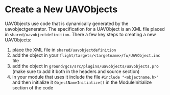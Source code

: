 # Create a New UAVObjects

UAVObjects use code that is dynamically generated by the uavobjectgenerator. The specification for a UAVObject is an XML file placed in `shared/uavobjectdefinition`. There a few key steps to creating a new UAVObjects:

1. place the XML file in `shared/uavobjectdefinition`
1. add the object in your `flight/targets/<targetname>/fw/UAVObject.inc` file
1. add the object in `ground/gcs/src/plugins/uavobjects/uavobjects.pro` (make sure to add it both in the headers and source section)
1. in your module that uses it include the file `#include "<objectname.h>"` and then initialize it `ObjectNameInitialize()` in the ModuleInitialize section of the code
